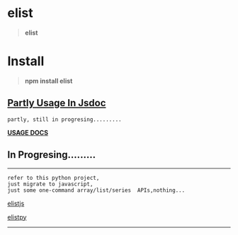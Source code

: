 # elist
>__elist__

# Install

>__npm install elist__


## [Partly Usage In Jsdoc](https://ihgazni2.github.io/elistjs/global.html#mapf)

    partly, still in progresing.........

**[USAGE DOCS](https://ihgazni2.github.io/elistjs/global.html#mapf)**


## In Progresing.........
-------------------------------------------------------
  
    refer to this python project,
    just migrate to javascript,
    just some one-command array/list/series  APIs,nothing...

[elistjs](https://github.com/ihgazni2/elistjs)

[elistpy](https://github.com/ihgazni2/elist)

----------------------------------------------



